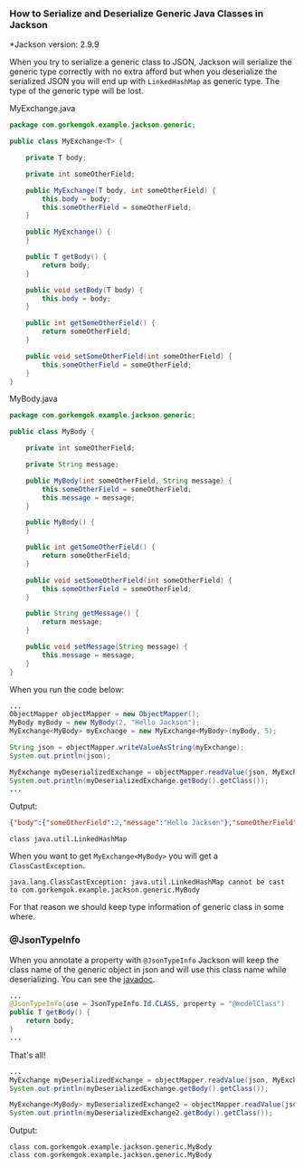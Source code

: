 ### How to Serialize and Deserialize Generic Java Classes in Jackson

*Jackson version: 2.9.9

When you try to serialize a generic class to JSON, Jackson will serialize the generic type correctly 
with no extra afford but when you deserialize the serialized JSON you will end up 
with `LinkedHashMap` as generic type. The type of the generic type will be lost.

MyExchange.java
```java
package com.gorkemgok.example.jackson.generic;

public class MyExchange<T> {

    private T body;

    private int someOtherField;

    public MyExchange(T body, int someOtherField) {
        this.body = body;
        this.someOtherField = someOtherField;
    }

    public MyExchange() {
    }

    public T getBody() {
        return body;
    }

    public void setBody(T body) {
        this.body = body;
    }

    public int getSomeOtherField() {
        return someOtherField;
    }

    public void setSomeOtherField(int someOtherField) {
        this.someOtherField = someOtherField;
    }
}
```

MyBody.java
```java
package com.gorkemgok.example.jackson.generic;

public class MyBody {

    private int someOtherField;

    private String message;

    public MyBody(int someOtherField, String message) {
        this.someOtherField = someOtherField;
        this.message = message;
    }

    public MyBody() {
    }

    public int getSomeOtherField() {
        return someOtherField;
    }

    public void setSomeOtherField(int someOtherField) {
        this.someOtherField = someOtherField;
    }

    public String getMessage() {
        return message;
    }

    public void setMessage(String message) {
        this.message = message;
    }
}
```

When you run the code below:

```java
...
ObjectMapper objectMapper = new ObjectMapper();
MyBody myBody = new MyBody(2, "Hello Jackson");
MyExchange<MyBody> myExchange = new MyExchange<MyBody>(myBody, 5);

String json = objectMapper.writeValueAsString(myExchange);
System.out.println(json);

MyExchange myDeserializedExchange = objectMapper.readValue(json, MyExchange.class);
System.out.println(myDeserializedExchange.getBody().getClass());
...
```

Output:
```json
{"body":{"someOtherField":2,"message":"Hello Jackson"},"someOtherField":5}
```
```
class java.util.LinkedHashMap
```

When you want to get `MyExchange<MyBody>` you will get a `ClassCastException`.
```
java.lang.ClassCastException: java.util.LinkedHashMap cannot be cast to com.gorkemgok.example.jackson.generic.MyBody
```

For that reason we should keep type information of generic class in some where.

### @JsonTypeInfo

When you annotate a property with `@JsonTypeInfo` Jackson will keep the class name of the generic object in json and will use this class name while deserializing.
You can see the [javadoc](https://www.javadoc.io/doc/com.fasterxml.jackson.core/jackson-annotations/2.9.9).

```java
...
@JsonTypeInfo(use = JsonTypeInfo.Id.CLASS, property = "@modelClass")
public T getBody() {
    return body;
}
...
```

That's all!

```java
...
MyExchange myDeserializedExchange = objectMapper.readValue(json, MyExchange.class);
System.out.println(myDeserializedExchange.getBody().getClass());

MyExchange<MyBody> myDeserializedExchange2 = objectMapper.readValue(json, MyExchange.class);
System.out.println(myDeserializedExchange2.getBody().getClass());

```
Output:
```
class com.gorkemgok.example.jackson.generic.MyBody
class com.gorkemgok.example.jackson.generic.MyBody
```
